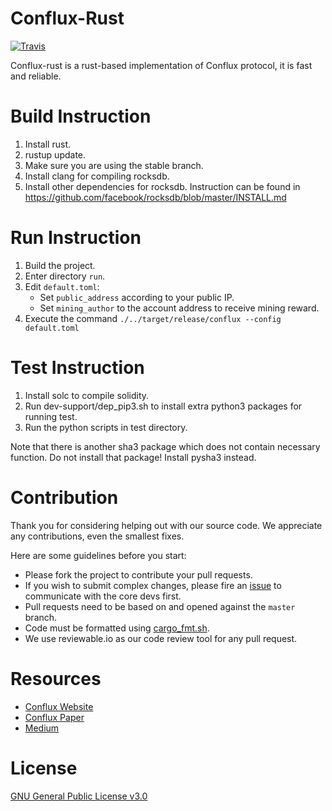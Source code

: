 # Conflux-Rust
[![Travis](https://travis-ci.com/Conflux-Chain/conflux-rust.svg?branch=master)](https://travis-ci.com/Conflux-Chain/conflux-rust#)

Conflux-rust is a rust-based implementation of Conflux protocol, it is fast and reliable.

# Build Instruction

1. Install rust.
2. rustup update.
3. Make sure you are using the stable branch.
4. Install clang for compiling rocksdb.
5. Install other dependencies for rocksdb. Instruction can be found in https://github.com/facebook/rocksdb/blob/master/INSTALL.md

# Run Instruction

1. Build the project.
2. Enter directory `run`.
2. Edit `default.toml`: 
    * Set `public_address` according to your public IP.
    * Set `mining_author` to the account address to receive mining reward.
3. Execute the command
        `./../target/release/conflux --config default.toml`

# Test Instruction

1. Install solc to compile solidity.
2. Run dev-support/dep_pip3.sh to install extra python3 packages for running test.
3. Run the python scripts in test directory.

Note that there is another sha3 package which does not contain necessary function. Do not install that package! Install pysha3 instead.

# Contribution

Thank you for considering helping out with our source code. We appreciate any contributions, even the smallest fixes.

Here are some guidelines before you start:
* Please fork the project to contribute your pull requests.
* If you wish to submit complex changes, please fire an [issue](https://github.com/Conflux-Chain/conflux-rust/issues) to communicate with the core devs first. 
* Pull requests need to be based on and opened against the `master` branch.
* Code must be formatted using [cargo_fmt.sh](https://github.com/Conflux-Chain/conflux-rust/blob/master/cargo_fmt.sh).
* We use reviewable.io as our code review tool for any pull request.

# Resources

* [Conflux Website](https://www.conflux-chain.org/)
* [Conflux Paper](https://arxiv.org/abs/1805.03870)
* [Medium](https://medium.com/@Confluxchain)

# License

[GNU General Public License v3.0](https://github.com/Conflux-Chain/conflux-rust/blob/master/LICENSE)